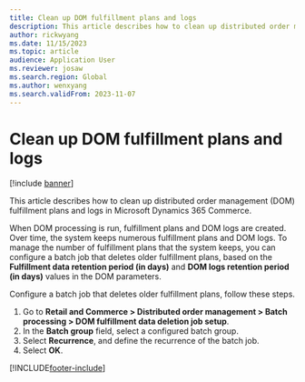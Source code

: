 ```yaml
---
title: Clean up DOM fulfillment plans and logs
description: This article describes how to clean up distributed order management (DOM) fulfillment plans and logs in Microsoft Dynamics 365 Commerce.
author: rickwyang
ms.date: 11/15/2023
ms.topic: article
audience: Application User
ms.reviewer: josaw
ms.search.region: Global
ms.author: wenxyang
ms.search.validFrom: 2023-11-07
---
```


# Clean up DOM fulfillment plans and logs

[!include [banner](includes/banner.md)]

This article describes how to clean up distributed order management (DOM) fulfillment plans and logs in Microsoft Dynamics 365 Commerce.

When DOM processing is run, fulfillment plans and DOM logs are created. Over time, the system keeps numerous fulfillment plans and DOM logs. To manage the number of fulfillment plans that the system keeps, you can configure a batch job that deletes older fulfillment plans, based on the **Fulfillment data retention period (in days)** and **DOM logs retention period (in days)** values in the DOM parameters.

Configure a batch job that deletes older fulfillment plans, follow these steps.

1. Go to **Retail and Commerce \> Distributed order management \> Batch processing \> DOM fulfillment data deletion job setup**.
1. In the **Batch group** field, select a configured batch group.
1. Select **Recurrence**, and define the recurrence of the batch job.
1. Select **OK**.

[!INCLUDE[footer-include](../includes/footer-banner.md)]
